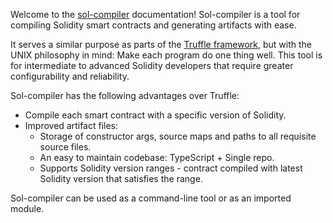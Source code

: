 Welcome to the [sol-compiler](https://github.com/0xProject/0x-monorepo/tree/development/packages/sol-compiler) documentation! Sol-compiler is a tool for compiling Solidity smart contracts and generating artifacts with ease.

It serves a similar purpose as parts of the [Truffle framework](http://truffleframework.com/), but with the UNIX philosophy in mind: Make each program do one thing well. This tool is for intermediate to advanced Solidity developers that require greater configurability and reliability.

Sol-compiler has the following advantages over Truffle:

*   Compile each smart contract with a specific version of Solidity.
*   Improved artifact files:
    *   Storage of constructor args, source maps and paths to all requisite source files.
    *   An easy to maintain codebase: TypeScript + Single repo.
    *   Supports Solidity version ranges - contract compiled with latest Solidity version that satisfies the range.

Sol-compiler can be used as a command-line tool or as an imported module.
